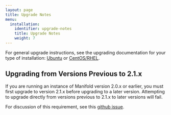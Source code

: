 ```yaml
---
layout: page
title: Upgrade Notes
menu:
  installation:
    identifier: upgrade-notes
    title: Upgrade Notes
    weight: 7
---
```


For general upgrade instructions, see the upgrading documentation for your type of installation: [Ubuntu](/docs/installing/ubuntu/upgrading.html) or [CentOS/RHEL](/docs/installing/centos/upgrading.html).

## Upgrading from Versions Previous to 2.1.x

If you are running an instance of Manifold version 2.0.x or earlier, you must first upgrade to version 2.1.x before upgrading to a later version. Attempting to upgrade directly from versions previous to 2.1.x to later versions will fail.

For discussion of this requirement, see this [github issue](https://github.com/ManifoldScholar/manifold/issues/2151#issuecomment-492287811).
